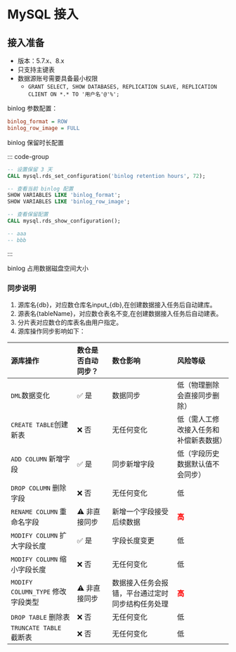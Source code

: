 # MySQL 接入

## 接入准备
- 版本：5.7.x、8.x
- 只支持主键表
- 数据源账号需要具备最小权限
  - `GRANT SELECT, SHOW DATABASES, REPLICATION SLAVE, REPLICATION CLIENT ON *.* TO '用户名'@'%';`

binlog 参数配置：
```ini
binlog_format = ROW
binlog_row_image = FULL
```

binlog 保留时长配置

::: code-group
```sql [AWS RDS MySQL8.x]
-- 设置保留 3 天
CALL mysql.rds_set_configuration('binlog retention hours', 72);

-- 查看当前 binlog 配置
SHOW VARIABLES LIKE 'binlog_format';
SHOW VARIABLES LIKE 'binlog_row_image';

-- 查看保留配置
CALL mysql.rds_show_configuration();
```

```sql [MySQL8.x]
-- aaa
-- bbb
```
:::

binlog 占用数据磁盘空间大小

### 同步说明
1. 源库名{db}，对应数仓库名input_{db},在创建数据接入任务后自动建库。  
2. 源表名{tableName}，对应数仓表名不变,在创建数据接入任务后自动建表。  
3. 分片表对应数仓的库表名由用户指定。  
4. 源库操作同步影响如下： 

| 源库操作							| 数仓是否自动同步？	| 数仓影响										| 风险等级							|
| :---								| :---				| :---											| :---								|
| `DML`数据变化						| ✅ 是				| 数据同步										| 低（物理删除会直接同步删除）			|
| `CREATE TABLE`创建新表			| ❌ 否				| 无任何变化										| 低（需人工修改接入任务和补偿新表数据）	|
| `ADD COLUMN` 新增字段				| ✅ 是				| 同步新增字段									| 低（字段历史数据默认值不会同步）		|
| `DROP COLUMN` 删除字段			| ❌ 否				| 无任何变化										| 低									|
| `RENAME COLUMN` 重命名字段			| ⚠️ 非直接同步		| 新增一个字段接受后续数据							| <font color=red>**高**</font>		|
| `MODIFY COLUMN` 扩大字段长度		| ✅ 是				| 字段长度变更									| 低									|
| `MODIFY COLUMN` 缩小字段长度		| ❌ 否				| 无任何变化										| 低									|
| `MODIFY COLUMN_TYPE` 修改字段类型	| ⚠️ 非直接同步		| 数据接入任务会报错，平台通过定时同步结构任务处理	| <font color=red>**高**</font>		|
| `DROP TABLE` 删除表				| ❌ 否				| 无任何变化										| 低									|
| `TRUNCATE TABLE` 截断表			| ❌ 否				| 无任何变化										| 低									|
